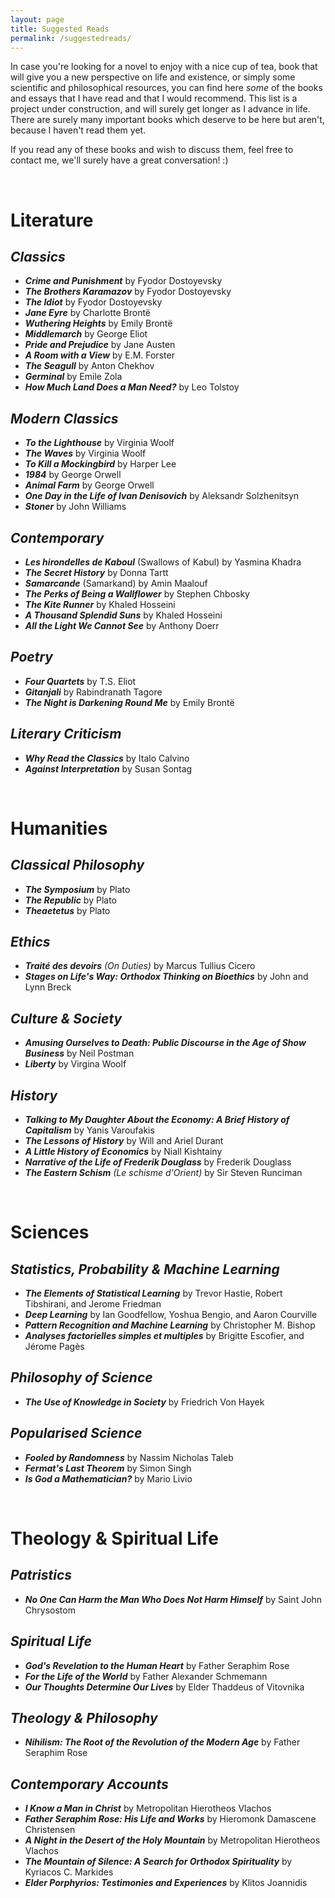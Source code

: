 ```yaml
---
layout: page
title: Suggested Reads
permalink: /suggestedreads/
---
```


In case you're looking for a novel to enjoy with a nice cup of tea, book that will give you a new perspective on life and existence, or simply some scientific and philosophical resources, you can find here *some* of the books and essays that I have read and that I would recommend. This list is a project under construction, and will surely get longer as I advance in life. There are surely many important books which deserve to be here but aren't, because I haven't read them yet.

If you read any of these books and wish to discuss them, feel free to contact me, we'll surely have a great conversation! :) 

&nbsp;

# Literature

## *Classics* 
- ***Crime and Punishment*** by Fyodor Dostoyevsky
- ***The Brothers Karamazov*** by Fyodor Dostoyevsky
- ***The Idiot*** by Fyodor Dostoyevsky
- ***Jane Eyre*** by Charlotte Brontë
- ***Wuthering Heights*** by Emily Brontë
- ***Middlemarch*** by George Eliot 
- ***Pride and Prejudice*** by Jane Austen 
- ***A Room with a View*** by E.M. Forster
- ***The Seagull*** by Anton Chekhov
- ***Germinal*** by Emile Zola
- ***How Much Land Does a Man Need?*** by Leo Tolstoy

## *Modern Classics*
- ***To the Lighthouse*** by Virginia Woolf
- ***The Waves*** by Virginia Woolf
- ***To Kill a Mockingbird*** by Harper Lee
- ***1984*** by George Orwell
- ***Animal Farm*** by George Orwell
- ***One Day in the Life of Ivan Denisovich*** by Aleksandr Solzhenitsyn 
- ***Stoner*** by John Williams

## *Contemporary*
- ***Les hirondelles de Kaboul*** (Swallows of Kabul) by Yasmina Khadra
- ***The Secret History*** by Donna Tartt
- ***Samarcande*** (Samarkand) by Amin Maalouf
- ***The Perks of Being a Wallflower*** by Stephen Chbosky
- ***The Kite Runner*** by Khaled Hosseini
- ***A Thousand Splendid Suns*** by Khaled Hosseini
- ***All the Light We Cannot See*** by Anthony Doerr 

## *Poetry*
- ***Four Quartets*** by T.S. Eliot
- ***Gitanjali*** by Rabindranath Tagore
- ***The Night is Darkening Round Me*** by Emily Brontë

## *Literary Criticism* 
- ***Why Read the Classics*** by Italo Calvino 
- ***Against Interpretation*** by Susan Sontag


&nbsp;


# Humanities

## *Classical Philosophy*
- ***The Symposium*** by Plato
- ***The Republic*** by Plato 
- ***Theaetetus*** by Plato

## *Ethics*
- ***Traité des devoirs*** *(On Duties)* by Marcus Tullius Cicero
- ***Stages on Life's Way: Orthodox Thinking on Bioethics*** by John and Lynn Breck

## *Culture & Society*
- ***Amusing Ourselves to Death: Public Discourse in the Age of Show Business*** by Neil Postman
- ***Liberty*** by Virgina Woolf 

## *History*
- ***Talking to My Daughter About the Economy: A Brief History of Capitalism*** by Yanis Varoufakis
- ***The Lessons of History*** by Will and Ariel Durant
- ***A Little History of Economics*** by Niall Kishtainy 
- ***Narrative of the Life of Frederik Douglass*** by Frederik Douglass 
- ***The Eastern Schism*** *(Le schisme d'Orient)* by Sir Steven Runciman

&nbsp;

# Sciences

## *Statistics, Probability & Machine Learning*
- ***The Elements of Statistical Learning*** by Trevor Hastie, Robert Tibshirani, and Jerome Friedman
- ***Deep Learning*** by Ian Goodfellow, Yoshua Bengio, and Aaron Courville
- ***Pattern Recognition and Machine Learning*** by Christopher M. Bishop
- ***Analyses factorielles simples et multiples*** by Brigitte Escofier, and Jérome Pagès

## *Philosophy of Science*
- ***The Use of Knowledge in Society*** by Friedrich Von Hayek 

## *Popularised Science*
- ***Fooled by Randomness*** by Nassim Nicholas Taleb 
- ***Fermat's Last Theorem*** by Simon Singh
- ***Is God a Mathematician?*** by Mario Livio


&nbsp;

# Theology & Spiritual Life

## *Patristics*
- ***No One Can Harm the Man Who Does Not Harm Himself*** by Saint John Chrysostom 

## *Spiritual Life*
- ***God's Revelation to the Human Heart*** by Father Seraphim Rose
- ***For the Life of the World*** by Father Alexander Schmemann  
- ***Our Thoughts Determine Our Lives*** by Elder Thaddeus of Vitovnika

## *Theology & Philosophy*
- ***Nihilism: The Root of the Revolution of the Modern Age*** by Father Seraphim Rose

## *Contemporary Accounts*
- ***I Know a Man in Christ*** by Metropolitan Hierotheos Vlachos
- ***Father Seraphim Rose: His Life and Works*** by Hieromonk Damascene Christensen
- ***A Night in the Desert of the Holy Mountain*** by Metropolitan Hierotheos Vlachos
- ***The Mountain of Silence: A Search for Orthodox Spirituality*** by Kyriacos C. Markides
- ***Elder Porphyrios: Testimonies and Experiences*** by Klitos Joannidis
